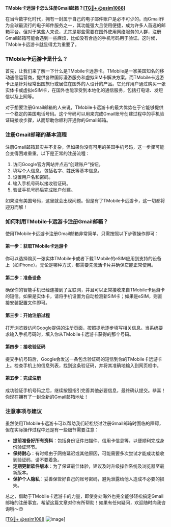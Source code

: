 **TMoble卡远游卡怎么注册Gmail邮箱？[[TG💪+ @esim1088](https://t.me/s/esim1088)]**

在当今数字化时代，拥有一封属于自己的电子邮件账户是必不可少的。而Gmail作为全球最流行的电子邮件服务之一，其功能强大且使用便捷，成为许多人首选的邮箱平台。但对于某些人来说，尤其是那些需要在国外使用网络服务的人群，注册Gmail邮箱可能会遇到一些麻烦，比如没有合适的手机号码用于验证。这时候，TMoble卡远游卡就显得尤为重要了。

### TMobile卡远游卡是什么？

首先，让我们来了解一下什么是TMobile卡远游卡。TMobile是一家美国知名的移动通信运营商，提供各种国际漫游服务和虚拟SIM卡解决方案。而TMobile卡远游卡正是针对经常出国旅行或居住在国外的人设计的产品。它允许用户通过购买一张实体卡或虚拟eSIM卡，在国外也能享受到本地化的通信服务，包括打电话、发短信以及上网等。

对于想要注册Gmail邮箱的人来说，TMobile卡远游卡的最大优势在于它能够提供一个稳定的美国电话号码。这个号码可以用来完成Gmail账号创建过程中的手机验证码接收步骤，从而帮助你顺利开通你的Gmail邮箱。

### 注册Gmail邮箱的基本流程

注册Gmail邮箱其实并不复杂，但如果你没有可用的美国手机号码，这一步骤可能会变得困难重重。以下是正常的注册流程：

1. 访问Google官方网站并点击“创建账户”按钮。
2. 填写个人信息，包括名字、姓氏等基本信息。
3. 设置用户名和密码。
4. 输入手机号码以接收验证码。
5. 验证手机号码后完成账户创建。

如果没有美国号码，这里就会出现问题。但是有了TMobile卡远游卡，这一切都将迎刃而解！

### 如何利用TMobile卡远游卡注册Gmail邮箱？

使用TMobile卡远游卡注册Gmail邮箱非常简单，只需按照以下步骤操作即可：

#### 第一步：获取TMobile卡远游卡
你可以选择购买一张实体TMobile卡或者下载TMobile的eSIM应用到支持的设备上（如iPhone）。无论是哪种方式，都需要先激活卡片并确保它能正常使用。

#### 第二步：准备设备
确保你的智能手机已经连接到了互联网，并且可以正常接收来自TMobile卡远游卡的短信。如果是实体卡，请将手机设置为自动检测新SIM卡；如果是eSIM，则直接安装配置文件即可。

#### 第三步：开始注册过程
打开浏览器访问Google提供的注册页面，按照提示逐步填写相关信息。当系统要求输入手机号码时，填入你从TMobile卡远游卡获得的那个号码。

#### 第四步：接收验证码
提交手机号码后，Google会发送一条包含验证码的短信到你的TMobile卡远游卡上。检查手机上的信息列表，找到这条验证码，并将其准确地输入到网页框中。

#### 第五步：完成注册
成功验证手机号码之后，继续按照指引完善其他必要信息，最终确认提交。恭喜！你现在拥有了一封全新的Gmail邮箱地址！

### 注意事项与建议

虽然使用TMobile卡远游卡可以帮助我们轻松绕过注册Gmail邮箱时面临的障碍，但在实际操作过程中还是有一些细节需要注意：

- **提前准备好所有资料**：包括身份证件扫描件、信用卡信息等，以便顺利完成身份验证环节。
- **保持耐心**：有时候由于网络延迟或其他原因，可能需要多次尝试才能成功接收到验证码，请不要着急。
- **定期更新软件版本**：为了保证最佳体验，建议及时升级操作系统及浏览器至最新版本。
- **保护个人隐私**：妥善保管好自己的账号密码，避免泄露给他人造成不必要的损失。

总之，借助于TMobile卡远游卡的力量，即使身处海外也完全能够轻松搞定Gmail邮箱的注册事宜。希望这篇文章对你有所帮助！如果有任何疑问，欢迎随时向我咨询哦～😊

[[TG💪+ @esim1088](https://t.me/s/esim1088) ![Image](https://i.postimg.cc/4NQfJmqS/Snipaste-2025-05-13-00-14-12.png)]